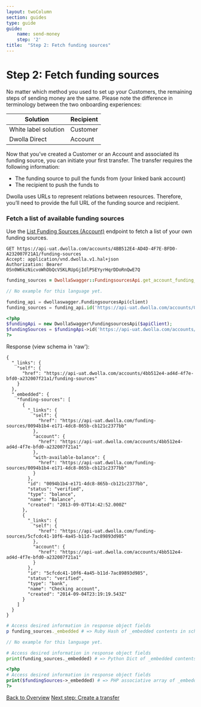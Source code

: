 ```yaml
---
layout: twoColumn
section: guides
type: guide
guide:
    name: send-money
    step: '2'
title:  "Step 2: Fetch funding sources"
---
```


# Step 2: Fetch funding sources

No matter which method you used to set up your Customers, the remaining steps of sending money are the same. Please note the difference in terminology between the two onboarding experiences:

| Solution | Recipient|
|----------|----------|
|White label solution|Customer|
|Dwolla Direct|Account|

Now that you’ve created a Customer or an Account and associated its funding source, you can initiate your first transfer. The transfer requires the following information:

- The funding source to pull the funds from (your linked bank account)
- The recipient to push the funds to

Dwolla uses URLs to represent relations between resources. Therefore, you’ll need to provide the full URL of the funding source and recipient.

### Fetch a list of available funding sources

Use the [List Funding Sources (Account)](https://docsv2.dwolla.com/#list-funding-sources-account) endpoint to fetch a list of your own funding sources. 

```raw
GET https://api-uat.dwolla.com/accounts/4BB512E4-AD4D-4F7E-BFD0-A232007F21A1/funding-sources
Accept: application/vnd.dwolla.v1.hal+json
Authorization: Bearer 0Sn0W6kzNicvoWhDbQcVSKLRUpGjIdlPSEYyrHqrDDoRnQwE7Q
```
```ruby
funding_sources = DwollaSwagger::FundingsourcesApi.get_account_funding_sources('https://api-uat.dwolla.com/accounts/0270baed-dda5-46d0-b074-e7f3d478896f')
```
```javascript
// No example for this language yet.
```
```python
funding_api = dwollaswagger.FundingsourcesApi(client)
funding_sources = funding_api.id('https://api-uat.dwolla.com/accounts/0270baed-dda5-46d0-b074-e7f3d478896f')
```
```php
<?php
$fundingApi = new DwollaSwagger\FundingsourcesApi($apiClient);
$fundingSources = $fundingApi->id('https://api-uat.dwolla.com/accounts/0270baed-dda5-46d0-b074-e7f3d478896f')
?>
```

Response (view schema in 'raw'): 

```raw
{
  "_links": {
    "self": {
      "href": "https://api-uat.dwolla.com/accounts/4bb512e4-ad4d-4f7e-bfd0-a232007f21a1/funding-sources"
    }
  },
  "_embedded": {
    "funding-sources": [
      {
        "_links": {
          "self": {
            "href": "https://api-uat.dwolla.com/funding-sources/0094b1b4-e171-4dc8-865b-cb121c2377bb"
          },
          "account": {
            "href": "https://api-uat.dwolla.com/accounts/4bb512e4-ad4d-4f7e-bfd0-a232007f21a1"
          },
          "with-available-balance": {
            "href": "https://api-uat.dwolla.com/funding-sources/0094b1b4-e171-4dc8-865b-cb121c2377bb"
          }
        },
        "id": "0094b1b4-e171-4dc8-865b-cb121c2377bb",
        "status": "verified",
        "type": "balance",
        "name": "Balance",
        "created": "2013-09-07T14:42:52.000Z"
      },
      {
        "_links": {
          "self": {
            "href": "https://api-uat.dwolla.com/funding-sources/5cfcdc41-10f6-4a45-b11d-7ac89893d985"
          },
          "account": {
            "href": "https://api-uat.dwolla.com/accounts/4bb512e4-ad4d-4f7e-bfd0-a232007f21a1"
          }
        },
        "id": "5cfcdc41-10f6-4a45-b11d-7ac89893d985",
        "status": "verified",
        "type": "bank",
        "name": "Checking account",
        "created": "2014-09-04T23:19:19.543Z"
      }
    ]
  }
}
```
```ruby
# Access desired information in response object fields
p funding_sources._embedded # => Ruby Hash of _embedded contents in schema
```
```javascript
// No example for this language yet.
```
```python
# Access desired information in response object fields
print(funding_sources._embedded) # => Python Dict of _embedded contents in schema
```
```php
<?php
# Access desired information in response object fields
print($fundingSources->_embedded) # => PHP associative array of _embedded contents in schema
?>
```

<nav class="pager-nav">
    <a href="./">Back to Overview</a>
    <a href="03-create-transfer.html">Next step: Create a transfer</a>
</nav>